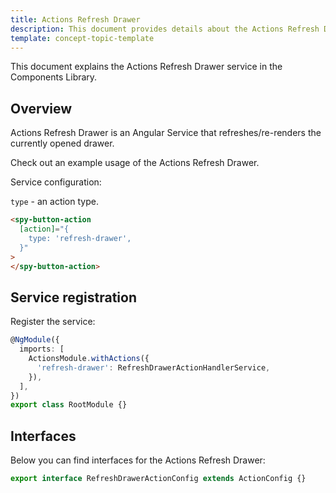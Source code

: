 ```yaml
---
title: Actions Refresh Drawer
description: This document provides details about the Actions Refresh Drawer service in the Components Library.
template: concept-topic-template
---
```


This document explains the Actions Refresh Drawer service in the Components Library.

## Overview

Actions Refresh Drawer is an Angular Service that refreshes/re-renders the currently opened drawer.

Check out an example usage of the Actions Refresh Drawer.

Service configuration:

`type` - an action type.

```html
<spy-button-action
  [action]="{
    type: 'refresh-drawer',
  }"
>
</spy-button-action>
```

## Service registration

Register the service:

```ts
@NgModule({
  imports: [
    ActionsModule.withActions({
      'refresh-drawer': RefreshDrawerActionHandlerService,
    }),
  ],
})
export class RootModule {}
```

## Interfaces

Below you can find interfaces for the Actions Refresh Drawer:

```ts
export interface RefreshDrawerActionConfig extends ActionConfig {}
```
